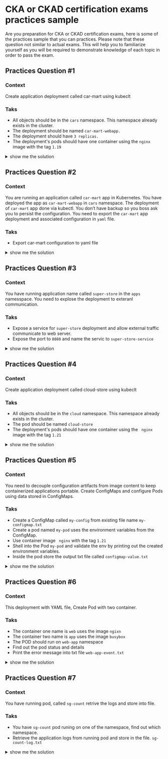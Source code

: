 
# CKA or CKAD certification exams practices sample

Are you preparation for  CKA or CKAD certification exams, here is some of the practices sample that you can practices. Please note that these question not similar to actual exams. This will help you to familiarize yourself as you will be required to demonstrate knowledge of each topic in order to pass the exam.

## Practices Question #1 

### Context 

Create application deployment called car-mart using kubeclt 

### Taks 
-	All objects should be in the ``` cars ``` namespace. This namespace already exists in the cluster.
-	The deployment should be named ``` car-mart-webapp. ``` 
-	The deployment should have ``` 3 replicas. ``` 
-	The deployment's pods should have one container using the ``` nginx ```  image with the tag ``` 1.19 ``` 

<details><summary> show me the solution</summary>

```bash
kubectl create deployment --namespace cars car-mart-webapp --image=nginx:1.19 --replicas=3
```
</details>


## Practices Question #2

### Context 

You are running an application called ``` car-mart ``` app in Kubernetes. You have deployed the app as ``` car-mart-webapp ``` in ``` cars ``` namespace. The deployment of ``` car-mart ``` app done via kubectl. You don’t have backup so you boss ask you to persist the configuration. You need to export the ``` car-mart ```  app deployment and associated configuration in ``` yaml ``` file. 

### Taks
-	Export car-mart configuration to yaml file

<details><summary>show me the solution </summary>

```bash
kubectl get deployment -n cars car-mart-webapp -o yaml > car-mart-webapp.yaml
```
</details>


## Practices Question #3

### Context 

You have running application name called ``` super-store ``` in the ``` apps ``` namesspace. You need to explose the deployment to exteranl communication. 


### Taks
-	Expose a service for ``` super-store ``` deployment and allow external traffic communicate to web server. 
-	Expose the port to ``` 8080 ``` and name the servic to ``` super-store-service ```

<details><summary>show me the solution </summary>

```bash
kubectl -n apps expose deployment super-store --port=8080 --target-port=80 --name=super-store-service
```
To validate the connectivity is working. you need to connect to the service. if you are going across namespaces, you should use <service-name>.<service-namespace>:<service-port> as the service address. within namespace you dont required to specifiy the service namespace. 

```bash
kubectl run busybox-temp --image=busybox -it --rm --restart=Never -- wget -qO- -T 3 http://super-store-service.apps:8080

OR 

kubectl run busybox-temp -n apps --image=busybox -it --rm --restart=Never -- wget -qO- -T 3 http://super-store-service:8080

```

</details>

## Practices Question #4

### Context 

Create application deployment called cloud-store using kubeclt 

### Taks 
-	All objects should be in the ``` cloud ``` namespace. This namespace already exists in the cluster.
-	The pod should be named ``` cloud-store ```  
-	The deployment's pods should have one container using the ``` nginx```  image with the tag ``` 1.21 ``` 

<details><summary> show me the solution</summary>

```bash
kubectl run -n cloud cloud-store --image=nginx:1.21
```
</details>


## Practices Question #5

### Context 

You need to decouple configuration artifacts from image content to keep containerized applications portable. 
Create ConfigMaps and configure Pods using data stored in ConfigMaps.

### Taks 
-	Create a ConfigMap called ``` my-config ``` from existing file name ``` my-configmap.txt ```
-	Create a pod named ``` my-pod ```  uses the environment variables from the ConfigMap.
-	Use container image  ``` nginx```  with the tag ``` 1.21 ``` 
-   Shell into the Pod ``` my-pod ``` and validate the env by printing out the created environment variables.
-   Inside the pod store the output txt file called ``` configmap-value.txt ``` 

<details><summary> show me the solution</summary>

Create ConfigMap using existing file 
```bash
kubectl create configmap my-config --from-env-file=my-configmap.txt
```
Creat a pod using dry-run and output as a yaml to edit 
```bash
kubectl run my-pod --image=nginx:1.21 --restart=Never -o yaml --dry-run > my-config-pod.yaml
```
use vi editor to edit the file 
```bash
vi my-config-pod.yaml
```
orginal file will look like below 

```yaml
  1 apiVersion: v1           
  2 kind: Pod
  3 metadata:
  4   creationTimestamp: null
  5   labels:
  6     run: my-pod
  7   name: my-pod
  8 spec:
  9   containers:
 10   - image: nginx:1.21
 11     name: my-pod
 12     resources: {}
 13   dnsPolicy: ClusterFirst
 14   restartPolicy: Never
 15 status: {}
```
Edit and add lines 12,13 and 14. The final YAML file should look similar to the following code snippet.

```yaml
apiVersion: v1
kind: Pod
metadata:
  creationTimestamp: null
  labels:
    run: my-pod
  name: my-pod
spec:
  containers:
  - image: nginx:1.21
    name: my-pod
    envFrom:
    - configMapRef:
        name: my-config
    resources: {}
  dnsPolicy: ClusterFirst
  restartPolicy: Never
status: {}
```
Create the Pod using the YAML file.

```bash
kubectl create -f my-config-pod.yaml
```

```bash
kubectl exec my-pod -it -- /bin/sh
env
```
```bash
env > configmap-value.txt
cat configmap-value.txt
exit 
```
</details>


## Practices Question #6

### Context 

This deployment with YAML file, Create Pod with two container. 

### Taks 
-   The container one name is ``` web ``` uses the image ``` ngixn ``` 
-   The container two name is ``` app ``` uses the image ``` busybox ``` 
-   The POD should run on ``` web-app ``` namespace
-   Find out the pod status and details 
-   Print the error message into txt file ``` web-app-event.txt ```


<details><summary> show me the solution</summary>

First check is web-app namespace is there or not. if not Create web-app Namespace 

```bash
kubectl create namespace web-app
```

```bash
kubectl --namespace  web-app run web-app --image=busybox --restart=Never -o yaml --dry-run > app.yaml

```

``` yaml
apiVersion: v1
kind: Pod
metadata:
  creationTimestamp: null
  labels:
    run: web-app
  name: web-app
  namespace: web-app
spec:
  containers:
  - image: ngixn
    name: web
  - image: busybox
    name: app
    resources: {}
  dnsPolicy: ClusterFirst
  restartPolicy: Never
status: {}
```

```bash
kubectl create -f app.yaml

kubectl get pod -n web-app

kubectl delete pod web-app1 -n web-app

kubectl -n web-app get events  > web-app-event.txt

```

</details>


## Practices Question #7

### Context 

You have running pod, called ``` sg-count ``` retrive the logs and store into file. 

### Taks 
-	You have ``` sg-count ``` pod runing on one of the namespace, find out which namespace.
-	Retrieve the application logs from running pod and store in the file. ``` sg-count-log.txt ```   

<details><summary> show me the solution</summary>

```bash
kubectl get pod -n ALL
kubectl logs sg-count -n cloud > sg-count-log.txt
```
</details>

